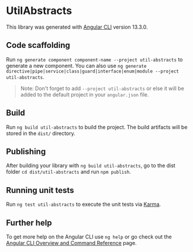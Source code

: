 # UtilAbstracts

This library was generated with [Angular CLI](https://github.com/angular/angular-cli) version 13.3.0.

## Code scaffolding

Run `ng generate component component-name --project util-abstracts` to generate a new component. You can also use `ng generate directive|pipe|service|class|guard|interface|enum|module --project util-abstracts`.
> Note: Don't forget to add `--project util-abstracts` or else it will be added to the default project in your `angular.json` file. 

## Build

Run `ng build util-abstracts` to build the project. The build artifacts will be stored in the `dist/` directory.

## Publishing

After building your library with `ng build util-abstracts`, go to the dist folder `cd dist/util-abstracts` and run `npm publish`.

## Running unit tests

Run `ng test util-abstracts` to execute the unit tests via [Karma](https://karma-runner.github.io).

## Further help

To get more help on the Angular CLI use `ng help` or go check out the [Angular CLI Overview and Command Reference](https://angular.io/cli) page.
